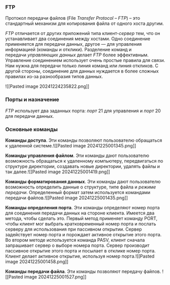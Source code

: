 ### FTP
Протокол передачи файлов (File _Transfer_ _Protocol_ – _FTP_) – это стандартный механизм для копирования файла от одного хоста другим.

_FTP_ отличается от других приложений типа клиент-_сервер_ тем, что он устанавливает два соединения между хостами. Одно соединение применяется для передачи данных, другое — для управления информацией (команды и отклики). Разделение команд и передачи _управляющих данных_ делает _FTP_ более эффективным. Управление соединением использует очень простые правила для связи. Нам нужна для передачи только линия команд или линия откликов. С другой стороны, соединение для данных нуждается в более сложных правилах из-за разнообразия типов данных.

![[Pasted image 20241224235822.png]] 

### Порты и назначение
_FTP_ использует два заданных порта: _порт_ 21 для управления и _порт_ 20 для передачи данных.

### Основные команды
**Команды доступа**. Эти команды позволяют пользователю обращаться к удаленной системе.![[Pasted image 20241225001345.png]]

**Команды управления файлом**. Эти команды дают пользователю возможность обращаться к удаленному компьютеру, передвигаться по структуре директории, создавать новые директории, удалять файлы и так далее.![[Pasted image 20241225001419.png]]

**Команды форматирования данных**. Эти команды дают пользователю возможность определить данные о структуре, типе файла и _режиме передачи_. Определенный формат затем используется командами передачи файлов.![[Pasted image 20241225001435.png]]

**Команды определения порта**. Эти команды определяют номер порта для соединения передачи данных на стороне клиента. Имеется два метода, чтобы сделать это. Первый метод применяет команду PORT, чтобы клиент мог выбрать кратковременный номер порта и послать серверу для использования при пассивном открытии. Сервер задействует номер порта и порождает активное открытие этого порта. Во втором методе используется команда PASV, клиент сначала запрашивает сервер о выборе номера порта. Сервер производит пассивное открытие этого порта и посылает в отклике номер порта. Клиент делает активное открытие, используя номер порта.![[Pasted image 20241225001458.png]]

**Команды передачи файла**. Эти команды позволяют передачу файлов.
![[Pasted image 20241225001527.png]]

